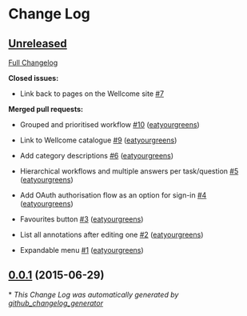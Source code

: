 # Change Log

## [Unreleased](https://github.com/zooniverse/wellcome/tree/HEAD)

[Full Changelog](https://github.com/zooniverse/wellcome/compare/0.0.1...HEAD)

**Closed issues:**

- Link back to pages on the Wellcome site [\#7](https://github.com/zooniverse/wellcome/issues/7)

**Merged pull requests:**

- Grouped and prioritised workflow [\#10](https://github.com/zooniverse/wellcome/pull/10) ([eatyourgreens](https://github.com/eatyourgreens))

- Link to Wellcome catalogue [\#9](https://github.com/zooniverse/wellcome/pull/9) ([eatyourgreens](https://github.com/eatyourgreens))

- Add category descriptions [\#6](https://github.com/zooniverse/wellcome/pull/6) ([eatyourgreens](https://github.com/eatyourgreens))

- Hierarchical workflows and multiple answers per task/question [\#5](https://github.com/zooniverse/wellcome/pull/5) ([eatyourgreens](https://github.com/eatyourgreens))

- Add OAuth authorisation flow as an option for sign-in [\#4](https://github.com/zooniverse/wellcome/pull/4) ([eatyourgreens](https://github.com/eatyourgreens))

- Favourites button [\#3](https://github.com/zooniverse/wellcome/pull/3) ([eatyourgreens](https://github.com/eatyourgreens))

- List all annotations after editing one [\#2](https://github.com/zooniverse/wellcome/pull/2) ([eatyourgreens](https://github.com/eatyourgreens))

- Expandable menu [\#1](https://github.com/zooniverse/wellcome/pull/1) ([eatyourgreens](https://github.com/eatyourgreens))

## [0.0.1](https://github.com/zooniverse/wellcome/tree/0.0.1) (2015-06-29)



\* *This Change Log was automatically generated by [github_changelog_generator](https://github.com/skywinder/Github-Changelog-Generator)*